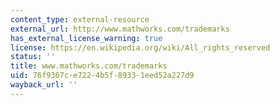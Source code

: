 ```yaml
---
content_type: external-resource
external_url: http://www.mathworks.com/trademarks
has_external_license_warning: true
license: https://en.wikipedia.org/wiki/All_rights_reserved
status: ''
title: www.mathworks.com/trademarks
uid: 76f9367c-e722-4b5f-8933-1eed52a227d9
wayback_url: ''
---
```

